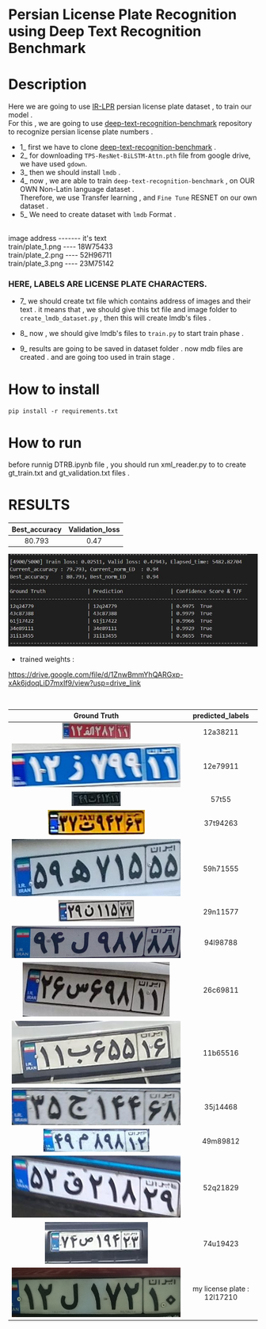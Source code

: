 # Persian License Plate Recognition using Deep Text Recognition Benchmark

# Description 
Here we are going to use [IR-LPR](https://github.com/mut-deep/IR-LPR) persian license plate dataset , to train our model . <br/>
For this , we are going to use [deep-text-recognition-benchmark](https://github.com/clovaai/deep-text-recognition-benchmark/tree/master) repository to recognize persian license plate numbers . 

+ 1_ first we have to clone [deep-text-recognition-benchmark](https://github.com/clovaai/deep-text-recognition-benchmark/tree/master) .
+ 2_ for downloading `TPS-ResNet-BiLSTM-Attn.pth` file from google drive, we have used  `gdown`.
+ 3_ then we should install `lmdb` .
+ 4_ now , we are able to train  `deep-text-recognition-benchmark` , on OUR OWN Non-Latin language dataset . <br/>
Therefore, we use Transfer learning , and `Fine Tune` RESNET on our own dataset . 
+ 5_ We need to create dataset with `lmdb` Format . 
<br/>
image address  -------  it's text <br/>
train/plate_1.png ----  18W75433 <br/>
train/plate_2.png ----  52H96711 <br/>
train/plate_3.png ----  23M75142 <br/>

### **HERE, LABELS ARE LICENSE PLATE CHARACTERS**.


+ 7_ we should create txt file which contains address of images and their text . it means that , we should give this txt file and  image folder to `create_lmdb_dataset.py` , then this will create lmdb's files . 
+ 8_ now , we should give lmdb's files to `train.py` to start train phase . 

+ 9_ results are going to be saved in dataset folder .
now mdb files are created . and are going too used in train stage .

# How to install 
```
pip install -r requirements.txt
```
# How to run 
before runnig DTRB.ipynb file , you should run xml_reader.py to to create gt_train.txt and gt_validation.txt files .

# RESULTS 

  | Best_accuracy | Validation_loss |
  | :---: | :---: |
  | 80.793 |  0.47 |

  ![](assets\res5.jpg)
<br/>

 + trained weights :

https://drive.google.com/file/d/1ZnwBmmYhQARGxp-xAk6jdoqLiD7mxIf9/view?usp=drive_link


<br/>

|                Ground Truth                 | predicted_labels |
|:-------------------------------------:| :-------------------------------------:| 
| ![](assets\test_images\00052.jpg "1") | 12a38211 |
| ![](assets\test_images\00361.jpg "1") | 12e79911 |
| ![](assets\test_images\00808.jpg "1") | 57t55 |
| ![](assets\test_images\00888.jpg "1") | 37t94263 |
| ![](assets\test_images\03402.jpg "1") | 59h71555 |
| ![](assets\test_images\05808.jpg "1") | 29n11577 | 
| ![](assets\test_images\08127.jpg "1") | 94l98788 | 
| ![](assets\test_images\10739.jpg "1") | 26c69811 | 
| ![](assets\test_images\17965.jpg "1") | 11b65516 | 
| ![](assets\test_images\15471.jpg "1") | 35j14468 | 
| ![](assets\test_images\20092.jpg "1") | 49m89812 | 
| ![](assets\test_images\20917.jpg "1") | 52q21829 | 
| ![](assets\test_images\24836.jpg "1") | 74u19423 | 
| ![](assets\test_images\IMG_20231128_225637.jpg "1") | my license plate : 12l17210 | 
